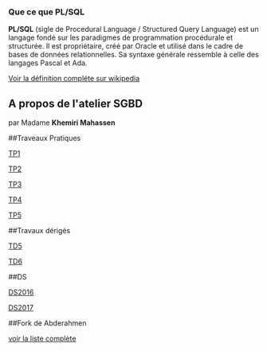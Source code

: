 ### Que ce que PL/SQL


**PL/SQL** (sigle de Procedural Language / Structured Query Language) est un langage fondé sur les paradigmes de programmation procédurale et structurée. Il est propriétaire, créé par Oracle et utilisé dans le cadre de bases de données relationnelles. Sa syntaxe générale ressemble à celle des langages Pascal et Ada.

 [Voir la définition compléte sur wikipedia](https://fr.wikipedia.org/wiki/PL/SQL "voir la définition compléte")


 
## A propos de l'atelier SGBD

par Madame **Khemiri Mahassen** 



##Traveaux Pratiques 
 
 [TP1](https://github.com/aminelch/learnSQL/tree/master/TP1)

 [TP2](https://github.com/aminelch/learnSQL/tree/master/TP2)
 
  [TP3](#)
  
   [TP4](#)
   
 
  [TP5](https://github.com/aminelch/learnPLSQL/tree/master/TP5)
 

##Travaux dérigés 

 [TD5](https://github.com/aminelch/learnPLSQL/tree/master/TD5)

 [TD6](https://github.com/aminelch/learnPLSQL/tree/master/TD6)



##DS 


[DS2016](https://github.com/aminelch/learnPLSQL/blob/master/forkFrom%20Abderahmen/DS2016.sql "DS2016")


[DS2017](https://github.com/aminelch/learnPLSQL/blob/master/forkFrom%20Abderahmen/DS2017.sql")



##Fork de Abderahmen 


[voir la liste complète](https://github.com/aminelch/learnPLSQL/tree/master/forkFrom%20Abderahmen "voir la liste complète")
